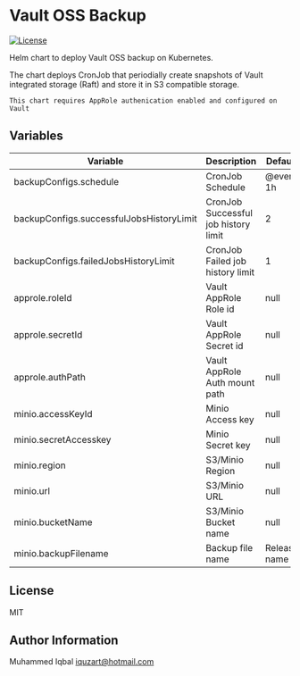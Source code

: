 Vault OSS Backup
=================

[![License](https://img.shields.io/:license-mit-blue.svg)](https://badges.mit-license.org)

Helm chart to deploy Vault OSS backup on Kubernetes.

The chart deploys CronJob that periodially create snapshots of Vault integrated storage (Raft) and store it in S3 compatible storage. 

```
This chart requires AppRole authenication enabled and configured on Vault
```

Variables
----------
| Variable | Description | Default |
| --- | --- | --- |
| backupConfigs.schedule | CronJob Schedule | @every 1h |
| backupConfigs.successfulJobsHistoryLimit | CronJob Successful job history limit | 2 |
| backupConfigs.failedJobsHistoryLimit | CronJob Failed job history limit| 1 |
| approle.roleId | Vault AppRole Role id | null |
| approle.secretId | Vault AppRole Secret id | null |
| approle.authPath | Vault AppRole Auth mount path | null |
| minio.accessKeyId | Minio Access key | null |
| minio.secretAccesskey | Minio Secret key | null |
| minio.region | S3/Minio Region | null |
| minio.url | S3/Minio URL | null |
| minio.bucketName | S3/Minio Bucket name | null |
| minio.backupFilename | Backup file name | Release name |

License
-------

MIT

Author Information
------------------
Muhammed Iqbal <iquzart@hotmail.com>
